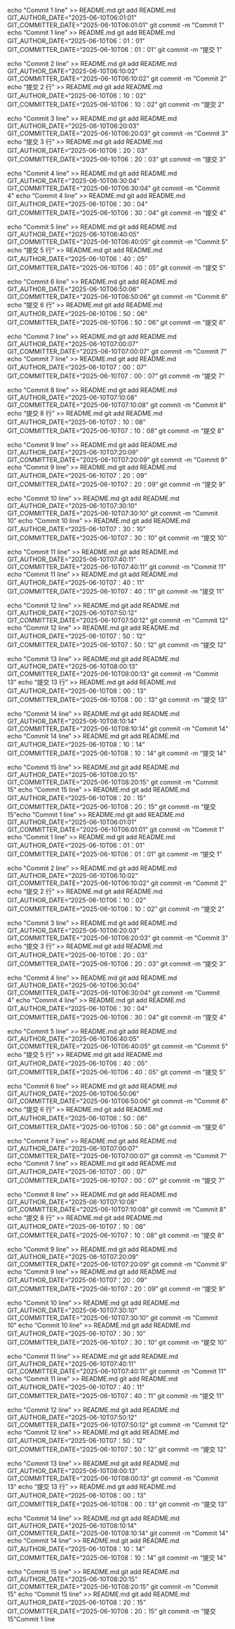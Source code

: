 echo "Commit 1 line" >> README.md
git add README.md
GIT_AUTHOR_DATE="2025-06-10T06:01:01" GIT_COMMITTER_DATE="2025-06-10T06:01:01" git commit -m "Commit 1"
echo “Commit 1 line” >> README.md
git add README.md
GIT_AUTHOR_DATE=“2025-06-10T06：01：01” GIT_COMMITTER_DATE=“2025-06-10T06：01：01” git commit -m “提交 1”

echo "Commit 2 line" >> README.md
git add README.md
GIT_AUTHOR_DATE="2025-06-10T06:10:02" GIT_COMMITTER_DATE="2025-06-10T06:10:02" git commit -m "Commit 2"
echo “提交 2 行” >> README.md
git add README.md
GIT_AUTHOR_DATE=“2025-06-10T06：10：02” GIT_COMMITTER_DATE=“2025-06-10T06：10：02” git commit -m “提交 2”

echo "Commit 3 line" >> README.md
git add README.md
GIT_AUTHOR_DATE="2025-06-10T06:20:03" GIT_COMMITTER_DATE="2025-06-10T06:20:03" git commit -m "Commit 3"
echo “提交 3 行” >> README.md
git add README.md
GIT_AUTHOR_DATE=“2025-06-10T06：20：03” GIT_COMMITTER_DATE=“2025-06-10T06：20：03” git commit -m “提交 3”

echo "Commit 4 line" >> README.md
git add README.md
GIT_AUTHOR_DATE="2025-06-10T06:30:04" GIT_COMMITTER_DATE="2025-06-10T06:30:04" git commit -m "Commit 4"
echo “Commit 4 line” >> README.md
git add README.md
GIT_AUTHOR_DATE=“2025-06-10T06：30：04” GIT_COMMITTER_DATE=“2025-06-10T06：30：04” git commit -m “提交 4”

echo "Commit 5 line" >> README.md
git add README.md
GIT_AUTHOR_DATE="2025-06-10T06:40:05" GIT_COMMITTER_DATE="2025-06-10T06:40:05" git commit -m "Commit 5"
echo “提交 5 行” >> README.md
git add README.md
GIT_AUTHOR_DATE=“2025-06-10T06：40：05” GIT_COMMITTER_DATE=“2025-06-10T06：40：05” git commit -m “提交 5”

echo "Commit 6 line" >> README.md
git add README.md
GIT_AUTHOR_DATE="2025-06-10T06:50:06" GIT_COMMITTER_DATE="2025-06-10T06:50:06" git commit -m "Commit 6"
echo “提交 6 行” >> README.md
git add README.md
GIT_AUTHOR_DATE=“2025-06-10T06：50：06” GIT_COMMITTER_DATE=“2025-06-10T06：50：06” git commit -m “提交 6”

echo "Commit 7 line" >> README.md
git add README.md
GIT_AUTHOR_DATE="2025-06-10T07:00:07" GIT_COMMITTER_DATE="2025-06-10T07:00:07" git commit -m "Commit 7"
echo “Commit 7 line” >> README.md
git add README.md
GIT_AUTHOR_DATE=“2025-06-10T07：00：07” GIT_COMMITTER_DATE=“2025-06-10T07：00：07” git commit -m “提交 7”

echo "Commit 8 line" >> README.md
git add README.md
GIT_AUTHOR_DATE="2025-06-10T07:10:08" GIT_COMMITTER_DATE="2025-06-10T07:10:08" git commit -m "Commit 8"
echo “提交 8 行” >> README.md
git add README.md
GIT_AUTHOR_DATE=“2025-06-10T07：10：08” GIT_COMMITTER_DATE=“2025-06-10T07：10：08” git commit -m “提交 8”

echo "Commit 9 line" >> README.md
git add README.md
GIT_AUTHOR_DATE="2025-06-10T07:20:09" GIT_COMMITTER_DATE="2025-06-10T07:20:09" git commit -m "Commit 9"
echo “Commit 9 line” >> README.md
git add README.md
GIT_AUTHOR_DATE=“2025-06-10T07：20：09” GIT_COMMITTER_DATE=“2025-06-10T07：20：09” git commit -m “提交 9”

echo "Commit 10 line" >> README.md
git add README.md
GIT_AUTHOR_DATE="2025-06-10T07:30:10" GIT_COMMITTER_DATE="2025-06-10T07:30:10" git commit -m "Commit 10"
echo “Commit 10 line” >> README.md
git add README.md
GIT_AUTHOR_DATE=“2025-06-10T07：30：10” GIT_COMMITTER_DATE=“2025-06-10T07：30：10” git commit -m “提交 10”

echo "Commit 11 line" >> README.md
git add README.md
GIT_AUTHOR_DATE="2025-06-10T07:40:11" GIT_COMMITTER_DATE="2025-06-10T07:40:11" git commit -m "Commit 11"
echo “Commit 11 line” >> README.md
git add README.md
GIT_AUTHOR_DATE=“2025-06-10T07：40：11” GIT_COMMITTER_DATE=“2025-06-10T07：40：11” git commit -m “提交 11”

echo "Commit 12 line" >> README.md
git add README.md
GIT_AUTHOR_DATE="2025-06-10T07:50:12" GIT_COMMITTER_DATE="2025-06-10T07:50:12" git commit -m "Commit 12"
echo “Commit 12 line” >> README.md
git add README.md
GIT_AUTHOR_DATE=“2025-06-10T07：50：12” GIT_COMMITTER_DATE=“2025-06-10T07：50：12” git commit -m “提交 12”

echo "Commit 13 line" >> README.md
git add README.md
GIT_AUTHOR_DATE="2025-06-10T08:00:13" GIT_COMMITTER_DATE="2025-06-10T08:00:13" git commit -m "Commit 13"
echo “提交 13 行” >> README.md
git add README.md
GIT_AUTHOR_DATE=“2025-06-10T08：00：13” GIT_COMMITTER_DATE=“2025-06-10T08：00：13” git commit -m “提交 13”

echo "Commit 14 line" >> README.md
git add README.md
GIT_AUTHOR_DATE="2025-06-10T08:10:14" GIT_COMMITTER_DATE="2025-06-10T08:10:14" git commit -m "Commit 14"
echo “Commit 14 line” >> README.md
git add README.md
GIT_AUTHOR_DATE=“2025-06-10T08：10：14” GIT_COMMITTER_DATE=“2025-06-10T08：10：14” git commit -m “提交 14”

echo "Commit 15 line" >> README.md
git add README.md
GIT_AUTHOR_DATE="2025-06-10T08:20:15" GIT_COMMITTER_DATE="2025-06-10T08:20:15" git commit -m "Commit 15"
echo “Commit 15 line” >> README.md
git add README.md
GIT_AUTHOR_DATE=“2025-06-10T08：20：15” GIT_COMMITTER_DATE=“2025-06-10T08：20：15” git commit -m “提交 15”echo "Commit 1 line" >> README.md
git add README.md
GIT_AUTHOR_DATE="2025-06-10T06:01:01" GIT_COMMITTER_DATE="2025-06-10T06:01:01" git commit -m "Commit 1"
echo “Commit 1 line” >> README.md
git add README.md
GIT_AUTHOR_DATE=“2025-06-10T06：01：01” GIT_COMMITTER_DATE=“2025-06-10T06：01：01” git commit -m “提交 1”

echo "Commit 2 line" >> README.md
git add README.md
GIT_AUTHOR_DATE="2025-06-10T06:10:02" GIT_COMMITTER_DATE="2025-06-10T06:10:02" git commit -m "Commit 2"
echo “提交 2 行” >> README.md
git add README.md
GIT_AUTHOR_DATE=“2025-06-10T06：10：02” GIT_COMMITTER_DATE=“2025-06-10T06：10：02” git commit -m “提交 2”

echo "Commit 3 line" >> README.md
git add README.md
GIT_AUTHOR_DATE="2025-06-10T06:20:03" GIT_COMMITTER_DATE="2025-06-10T06:20:03" git commit -m "Commit 3"
echo “提交 3 行” >> README.md
git add README.md
GIT_AUTHOR_DATE=“2025-06-10T06：20：03” GIT_COMMITTER_DATE=“2025-06-10T06：20：03” git commit -m “提交 3”

echo "Commit 4 line" >> README.md
git add README.md
GIT_AUTHOR_DATE="2025-06-10T06:30:04" GIT_COMMITTER_DATE="2025-06-10T06:30:04" git commit -m "Commit 4"
echo “Commit 4 line” >> README.md
git add README.md
GIT_AUTHOR_DATE=“2025-06-10T06：30：04” GIT_COMMITTER_DATE=“2025-06-10T06：30：04” git commit -m “提交 4”

echo "Commit 5 line" >> README.md
git add README.md
GIT_AUTHOR_DATE="2025-06-10T06:40:05" GIT_COMMITTER_DATE="2025-06-10T06:40:05" git commit -m "Commit 5"
echo “提交 5 行” >> README.md
git add README.md
GIT_AUTHOR_DATE=“2025-06-10T06：40：05” GIT_COMMITTER_DATE=“2025-06-10T06：40：05” git commit -m “提交 5”

echo "Commit 6 line" >> README.md
git add README.md
GIT_AUTHOR_DATE="2025-06-10T06:50:06" GIT_COMMITTER_DATE="2025-06-10T06:50:06" git commit -m "Commit 6"
echo “提交 6 行” >> README.md
git add README.md
GIT_AUTHOR_DATE=“2025-06-10T06：50：06” GIT_COMMITTER_DATE=“2025-06-10T06：50：06” git commit -m “提交 6”

echo "Commit 7 line" >> README.md
git add README.md
GIT_AUTHOR_DATE="2025-06-10T07:00:07" GIT_COMMITTER_DATE="2025-06-10T07:00:07" git commit -m "Commit 7"
echo “Commit 7 line” >> README.md
git add README.md
GIT_AUTHOR_DATE=“2025-06-10T07：00：07” GIT_COMMITTER_DATE=“2025-06-10T07：00：07” git commit -m “提交 7”

echo "Commit 8 line" >> README.md
git add README.md
GIT_AUTHOR_DATE="2025-06-10T07:10:08" GIT_COMMITTER_DATE="2025-06-10T07:10:08" git commit -m "Commit 8"
echo “提交 8 行” >> README.md
git add README.md
GIT_AUTHOR_DATE=“2025-06-10T07：10：08” GIT_COMMITTER_DATE=“2025-06-10T07：10：08” git commit -m “提交 8”

echo "Commit 9 line" >> README.md
git add README.md
GIT_AUTHOR_DATE="2025-06-10T07:20:09" GIT_COMMITTER_DATE="2025-06-10T07:20:09" git commit -m "Commit 9"
echo “Commit 9 line” >> README.md
git add README.md
GIT_AUTHOR_DATE=“2025-06-10T07：20：09” GIT_COMMITTER_DATE=“2025-06-10T07：20：09” git commit -m “提交 9”

echo "Commit 10 line" >> README.md
git add README.md
GIT_AUTHOR_DATE="2025-06-10T07:30:10" GIT_COMMITTER_DATE="2025-06-10T07:30:10" git commit -m "Commit 10"
echo “Commit 10 line” >> README.md
git add README.md
GIT_AUTHOR_DATE=“2025-06-10T07：30：10” GIT_COMMITTER_DATE=“2025-06-10T07：30：10” git commit -m “提交 10”

echo "Commit 11 line" >> README.md
git add README.md
GIT_AUTHOR_DATE="2025-06-10T07:40:11" GIT_COMMITTER_DATE="2025-06-10T07:40:11" git commit -m "Commit 11"
echo “Commit 11 line” >> README.md
git add README.md
GIT_AUTHOR_DATE=“2025-06-10T07：40：11” GIT_COMMITTER_DATE=“2025-06-10T07：40：11” git commit -m “提交 11”

echo "Commit 12 line" >> README.md
git add README.md
GIT_AUTHOR_DATE="2025-06-10T07:50:12" GIT_COMMITTER_DATE="2025-06-10T07:50:12" git commit -m "Commit 12"
echo “Commit 12 line” >> README.md
git add README.md
GIT_AUTHOR_DATE=“2025-06-10T07：50：12” GIT_COMMITTER_DATE=“2025-06-10T07：50：12” git commit -m “提交 12”

echo "Commit 13 line" >> README.md
git add README.md
GIT_AUTHOR_DATE="2025-06-10T08:00:13" GIT_COMMITTER_DATE="2025-06-10T08:00:13" git commit -m "Commit 13"
echo “提交 13 行” >> README.md
git add README.md
GIT_AUTHOR_DATE=“2025-06-10T08：00：13” GIT_COMMITTER_DATE=“2025-06-10T08：00：13” git commit -m “提交 13”

echo "Commit 14 line" >> README.md
git add README.md
GIT_AUTHOR_DATE="2025-06-10T08:10:14" GIT_COMMITTER_DATE="2025-06-10T08:10:14" git commit -m "Commit 14"
echo “Commit 14 line” >> README.md
git add README.md
GIT_AUTHOR_DATE=“2025-06-10T08：10：14” GIT_COMMITTER_DATE=“2025-06-10T08：10：14” git commit -m “提交 14”

echo "Commit 15 line" >> README.md
git add README.md
GIT_AUTHOR_DATE="2025-06-10T08:20:15" GIT_COMMITTER_DATE="2025-06-10T08:20:15" git commit -m "Commit 15"
echo “Commit 15 line” >> README.md
git add README.md
GIT_AUTHOR_DATE=“2025-06-10T08：20：15” GIT_COMMITTER_DATE=“2025-06-10T08：20：15” git commit -m “提交 15”Commit 1 line
